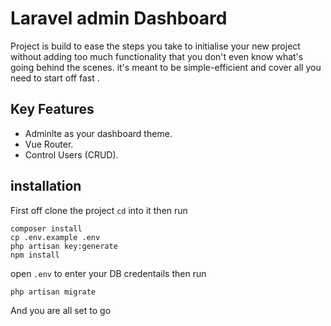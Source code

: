 # Laravel admin Dashboard

Project is build to ease the steps you take to initialise your new project without adding too much functionality that you don't even know what's going behind the scenes. it's meant to be simple-efficient and cover all you need to start off fast .

## Key Features

- Adminlte as your dashboard theme.
- Vue Router.
- Control Users (CRUD).

## installation 

First off clone the project `cd` into it then run
```
composer install
cp .env.example .env
php artisan key:generate
npm install
```
open `.env` to enter your DB credentails then run 
```
php artisan migrate
```

And you are all set to go 